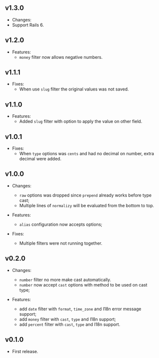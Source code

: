 ## v1.3.0

- Changes:
 - Support Rails 6.

## v1.2.0

- Features:
  - `money` filter now allows negative numbers.

## v1.1.1

- Fixes:
  - When use `slug` filter the original values was not saved.

## v1.1.0

- Features:
  - Added `slug` filter with option to apply the value on other field.

## v1.0.1

- Fixes:
  - When `type` options was `cents` and had no decimal on number, extra decimal were added.

## v1.0.0

- Changes:
  - `raw` options was dropped since `prepend` already works before type cast;
  - Multiple lines of `normalizy` will be evaluated from the bottom to top.

- Features:
  - `alias` configuration now accepts options;

- Fixes:
  - Multiple filters were not running together.

## v0.2.0

- Changes:
  - `number` filter no more make cast automatically.
  - `number` now accept `cast` options with method to be used on cast type;

- Features:
  - add `date` filter with `format`, `time_zone` and I18n error message support;
  - add `money` filter with `cast`, `type` and I18n support;
  - add `percent` filter with `cast`, `type` and I18n support.

## v0.1.0

- First release.
